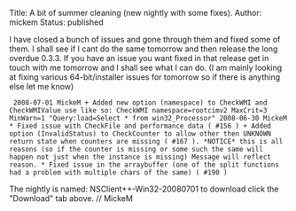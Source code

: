 Title: A bit of summer cleaning (new nightly with some fixes).
Author: mickem
Status: published

I have closed a bunch of issues and gone through them and fixed some of
them. I shall see if I cant do the same tomorrow and then release the
long overdue 0.3.3. If you have an issue you want fixed in that release
get in touch with me tomorrow and I shall see what I can do. (I am
mainly looking at fixing various 64-bit/installer issues for tomorrow so
if there is anything else let me know)

     2008-07-01 MickeM + Added new option (namespace) to CheckWMI and CheckWMIValue use like so: CheckWMI namespace=rootcimv2 MaxCrit=3 MinWarn=1 "Query:load=Select * from win32_Processor" 2008-06-30 MickeM * Fixed issue with CheckFile and performance data ( #156 ) + Added option (InvalidStatus) to CheckCounter to allow other then UNKNOWN return state when counters are missing ( #167 ). *NOTICE* this is all reasons (so if the counter is missing or some such the same will happen not just when the instance is missing) Message will reflect reason. * Fixed issue in the arraybuffer (one of the split functions had a problem with multiple chars of the same) ( #190 ) 

The nightly is named: NSClient++-Win32-20080701 to download click the
"Download" tab above. // MickeM
